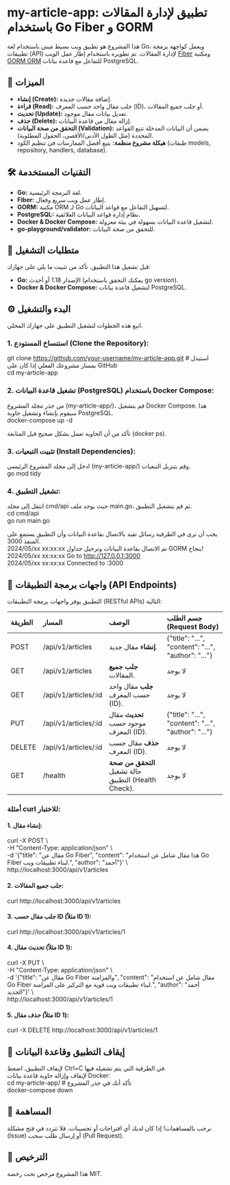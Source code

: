 # **my-article-app: تطبيق لإدارة المقالات باستخدام Go Fiber و GORM**

هذا المشروع هو تطبيق ويب بسيط مبني باستخدام لغة Go، ويعمل كواجهة برمجة تطبيقات (API) لإدارة المقالات. تم تطويره باستخدام إطار عمل الويب [Fiber](https://gofiber.io/) ومكتبة [GORM ORM](https://gorm.io/) للتفاعل مع قاعدة بيانات PostgreSQL.

## **🚀 الميزات**

* **إنشاء (Create):** إضافة مقالات جديدة.  
* **قراءة (Read):** جلب مقال واحد حسب المعرف (ID)، أو جلب جميع المقالات.  
* **تحديث (Update):** تعديل بيانات مقال موجود.  
* **حذف (Delete):** إزالة مقال من قاعدة البيانات.  
* **التحقق من صحة البيانات (Validation):** يضمن أن البيانات المدخلة تتبع القواعد المحددة (مثل الطول الأدنى/الأقصى، الحقول المطلوبة).  
* **هيكلة مشروع منظمة:** يتبع أفضل الممارسات في تنظيم الكود (طبقات models, repository, handlers, database).

## **🛠️ التقنيات المستخدمة**

* **Go:** لغة البرمجة الرئيسية.  
* **Fiber:** إطار عمل ويب سريع وفعال.  
* **GORM:** مكتبة ORM لـ Go لتسهيل التفاعل مع قواعد البيانات.  
* **PostgreSQL:** نظام إدارة قواعد البيانات العلائقية.  
* **Docker & Docker Compose:** لتشغيل قاعدة البيانات بسهولة في بيئة معزولة.  
* **go-playground/validator:** للتحقق من صحة البيانات.

## **📝 متطلبات التشغيل**

قبل تشغيل هذا التطبيق، تأكد من تثبيت ما يلي على جهازك:

* **Go:** الإصدار 1.18 أو أحدث (يمكنك التحقق باستخدام go version).  
* **Docker & Docker Compose:** لتشغيل قاعدة بيانات PostgreSQL.

## **⚙️ البدء والتشغيل**

اتبع هذه الخطوات لتشغيل التطبيق على جهازك المحلي.

### **1\. استنساخ المستودع (Clone the Repository):**

git clone https://github.com/your-username/my-article-app.git \# استبدل بمسار مشروعك الفعلي إذا كان على GitHub  
cd my-article-app

### **2\. تشغيل قاعدة البيانات (PostgreSQL) باستخدام Docker Compose:**

من جذر مجلد المشروع (my-article-app/)، قم بتشغيل Docker Compose. هذا سيقوم بإنشاء وتشغيل حاوية PostgreSQL.  
docker-compose up \-d

تأكد من أن الحاوية تعمل بشكل صحيح قبل المتابعة (docker ps).

### **3\. تثبيت التبعيات (Install Dependencies):**

ادخل إلى مجلد المشروع الرئيسي (my-article-app/) وقم بتنزيل التبعيات.  
go mod tidy

### **4\. تشغيل التطبيق:**

انتقل إلى مجلد cmd/api حيث يوجد ملف main.go، ثم قم بتشغيل التطبيق.  
cd cmd/api  
go run main.go

يجب أن ترى في الطرفية رسائل تفيد بالاتصال بقاعدة البيانات وأن التطبيق يستمع على المنفذ 3000\.  
2024/05/xx xx:xx:xx تم الاتصال بقاعدة البيانات وترحيل جداول GORM بنجاح\!  
2024/05/xx xx:xx:xx Go to http://127.0.0.1:3000  
2024/05/xx xx:xx:xx Connected to :3000

## **🚀 واجهات برمجة التطبيقات (API Endpoints)**

التطبيق يوفر واجهات برمجة التطبيقات (RESTful APIs) التالية:

| الطريقة | المسار | الوصف | جسم الطلب (Request Body) |
| :---- | :---- | :---- | :---- |
| POST | /api/v1/articles | **إنشاء** مقال جديد. | {"title": "...", "content": "...", "author": "..."} |
| GET | /api/v1/articles | **جلب جميع** المقالات. | لا يوجد |
| GET | /api/v1/articles/:id | **جلب** مقال واحد حسب المعرف (ID). | لا يوجد |
| PUT | /api/v1/articles/:id | **تحديث** مقال موجود حسب المعرف (ID). | {"title": "...", "content": "...", "author": "..."} |
| DELETE | /api/v1/articles/:id | **حذف** مقال حسب المعرف (ID). | لا يوجد |
| GET | /health | **التحقق من صحة** حالة تشغيل التطبيق (Health Check). | لا يوجد |

### **أمثلة curl للاختبار:**

#### **1\. إنشاء مقال:**

curl \-X POST \\  
     \-H "Content-Type: application/json" \\  
     \-d '{"title": "مقال عن Go Fiber", "content": "هذا مقال شامل عن استخدام Go Fiber لبناء تطبيقات ويب.", "author": "أحمد"}' \\  
     http://localhost:3000/api/v1/articles

#### **2\. جلب جميع المقالات:**

curl http://localhost:3000/api/v1/articles

#### **3\. جلب مقال حسب ID (مثلاً ID 1):**

curl http://localhost:3000/api/v1/articles/1

#### **4\. تحديث مقال (مثلاً ID 1):**

curl \-X PUT \\  
     \-H "Content-Type: application/json" \\  
     \-d '{"title": "مقال عن Go Fiber والمزامنة", "content": "مقال شامل عن استخدام Go Fiber لبناء تطبيقات ويب قوية مع التركيز على المزامنة.", "author": "أحمد الجديد"}' \\  
     http://localhost:3000/api/v1/articles/1

#### **5\. حذف مقال (مثلاً ID 1):**

curl \-X DELETE http://localhost:3000/api/v1/articles/1

## **🛑 إيقاف التطبيق وقاعدة البيانات**

لإيقاف التطبيق، اضغط Ctrl+C في الطرفية التي يتم تشغيله فيها.  
لإيقاف وإزالة حاوية قاعدة بيانات Docker:  
cd my-article-app/ \# تأكد أنك في جذر المشروع  
docker-compose down

## **🤝 المساهمة**

نرحب بالمساهمات\! إذا كان لديك أي اقتراحات أو تحسينات، فلا تتردد في فتح مشكلة (Issue) أو إرسال طلب سحب (Pull Request).

## **📄 الترخيص**

هذا المشروع مرخص تحت رخصة MIT.